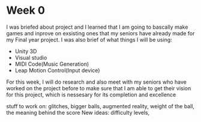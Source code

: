 # Week 0
I was briefed about project and I learned that I am going to bascally make games and inprove on exsisting ones that  my seniors have already made for my Final year project.
 I was also brief of what things I will be using:
 * Unity 3D
 * Visual studio
 * MIDI Code(Music Generation)
 * Leap Motion Control(Input device)

For this week, I will do research and also meet with my seniors who have worked on the project before to make sure that I am able to get their vision for this project, which is nessesary for its completion and excellence

stuff to work on: glitches, bigger balls, augmented reality, weight of the ball, the meaning behind the score
New ideas: difficulty levels, 
<!--stackedit_data:
eyJoaXN0b3J5IjpbLTE5NDg1NjgyNDgsNDYzOTc0NCw1NzQ5Mz
E1NDIsNTcxODE1Mzc3XX0=
-->